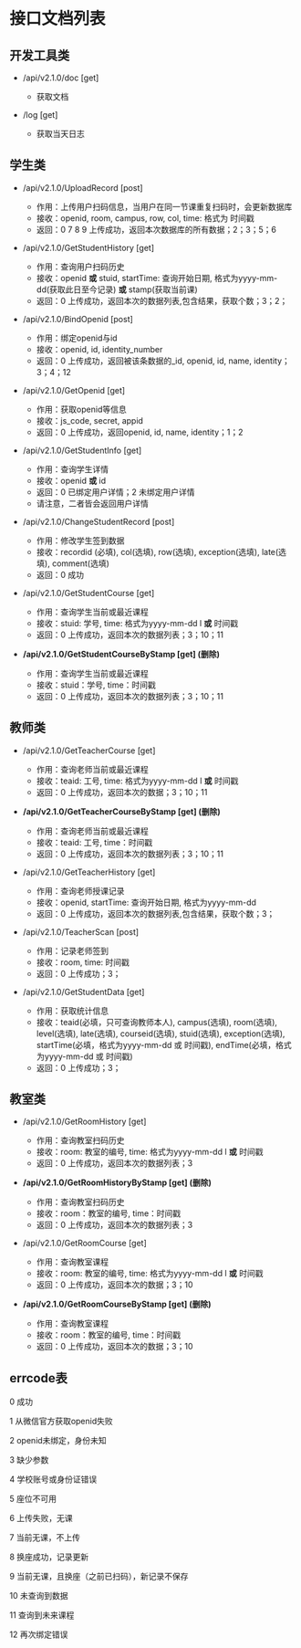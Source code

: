 # 接口文档列表

## 开发工具类
* /api/v2.1.0/doc [get]
    * 获取文档

* /log [get]
    * 获取当天日志

## 学生类
* /api/v2.1.0/UploadRecord [post]
    * 作用：上传用户扫码信息，当用户在同一节课重复扫码时，会更新数据库
    * 接收：openid, room, campus, row, col, time: 格式为 时间戳
    * 返回：0 7 8 9 上传成功，返回本次数据库的所有数据；2；3；5；6
        
* /api/v2.1.0/GetStudentHistory [get]
    * 作用：查询用户扫码历史
    * 接收：openid **或** stuid, startTime: 查询开始日期, 格式为yyyy-mm-dd(获取此日至今记录) **或** stamp(获取当前课)
    * 返回：0 上传成功，返回本次的数据列表,包含结果，获取个数；3；2；

* /api/v2.1.0/BindOpenid [post]
    * 作用：绑定openid与id
    * 接收：openid, id, identity_number
    * 返回：0 上传成功，返回被该条数据的_id, openid, id, name, identity；3；4；12

* /api/v2.1.0/GetOpenid [get]
    * 作用：获取openid等信息
    * 接收：js_code, secret, appid
    * 返回：0 上传成功，返回openid, id, name, identity；1；2

* /api/v2.1.0/GetStudentInfo [get]
    * 作用：查询学生详情
    * 接收：openid **或** id
    * 返回：0 已绑定用户详情；2 未绑定用户详情
    * 请注意，二者皆会返回用户详情

* /api/v2.1.0/ChangeStudentRecord [post]
    * 作用：修改学生签到数据
    * 接收：recordid (必填), col(选填), row(选填), exception(选填), late(选填), comment(选填)
    * 返回：0 成功

* /api/v2.1.0/GetStudentCourse [get]
    * 作用：查询学生当前或最近课程
    * 接收：stuid: 学号, time: 格式为yyyy-mm-dd l **或** 时间戳
    * 返回：0 上传成功，返回本次的数据列表；3；10；11

* **/api/v2.1.0/GetStudentCourseByStamp [get] (删除)**
    * 作用：查询学生当前或最近课程
    * 接收：stuid：学号,  time：时间戳
    * 返回：0 上传成功，返回本次的数据列表；3；10；11

## 教师类
* /api/v2.1.0/GetTeacherCourse [get]
    * 作用：查询老师当前或最近课程
    * 接收：teaid: 工号, time: 格式为yyyy-mm-dd l **或** 时间戳
    * 返回：0 上传成功，返回本次的数据；3；10；11

* **/api/v2.1.0/GetTeacherCourseByStamp [get] (删除)**
    * 作用：查询老师当前或最近课程
    * 接收：teaid: 工号,  time：时间戳
    * 返回：0 上传成功，返回本次的数据列表；3；10；11

* /api/v2.1.0/GetTeacherHistory [get]
    * 作用：查询老师授课记录
    * 接收：openid, startTime: 查询开始日期, 格式为yyyy-mm-dd 
    * 返回：0 上传成功，返回本次的数据列表,包含结果，获取个数；3；

* /api/v2.1.0/TeacherScan [post]
    * 作用：记录老师签到
    * 接收：room, time: 时间戳
    * 返回：0 上传成功；3；

* /api/v2.1.0/GetStudentData [get]
    * 作用：获取统计信息
    * 接收：teaid(必填，只可查询教师本人), campus(选填), room(选填), level(选填), late(选填), courseid(选填), stuid(选填), exception(选填), startTime(必填，格式为yyyy-mm-dd 或 时间戳), endTime(必填，格式为yyyy-mm-dd 或 时间戳)
    * 返回：0 上传成功；3；


## 教室类
* /api/v2.1.0/GetRoomHistory [get]
    * 作用：查询教室扫码历史
    * 接收：room: 教室的编号, time: 格式为yyyy-mm-dd l **或** 时间戳
    * 返回：0 上传成功，返回本次的数据列表；3

* **/api/v2.1.0/GetRoomHistoryByStamp [get] (删除)**
    * 作用：查询教室扫码历史
    * 接收：room：教室的编号,  time：时间戳
    * 返回：0 上传成功，返回本次的数据列表；3

* /api/v2.1.0/GetRoomCourse [get]
    * 作用：查询教室课程
    * 接收：room: 教室的编号, time: 格式为yyyy-mm-dd l **或** 时间戳
    * 返回：0 上传成功，返回本次的数据；3；10

* **/api/v2.1.0/GetRoomCourseByStamp [get] (删除)**
    * 作用：查询教室课程
    * 接收：room：教室的编号,  time：时间戳
    * 返回：0 上传成功，返回本次的数据；3；10



## errcode表
0 成功

1 从微信官方获取openid失败

2 openid未绑定，身份未知

3 缺少参数

4 学校账号或身份证错误

5 座位不可用

6 上传失败，无课

7 当前无课，不上传

8 换座成功，记录更新

9 当前无课，且换座（之前已扫码），新记录不保存

10 未查询到数据

11 查询到未来课程

12 再次绑定错误